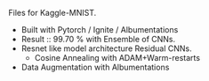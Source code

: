 Files for Kaggle-MNIST.
* Built with Pytorch / Ignite / Albumentations
* Result :: 99.70 % with Ensemble of CNNs.
* Resnet like model architecture Residual CNNs.
  * Cosine Annealing with ADAM+Warm-restarts
* Data Augmentation with Albumentations
